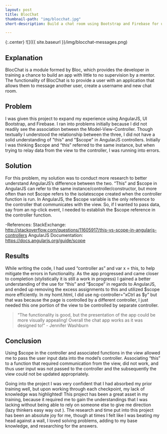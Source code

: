 ```yaml
---
layout: post
title: BlocChat
thumbnail-path: "img/blocchat.jpg"
short-description: Build a chat room using Bootstrap and Firebase for users to be able to create new chatrooms and send messages.

---
```


{:.center}
![]({{ site.baseurl }}/img/blocchat-messages.png)
<!--
![]({{ site.baseurl }}/img/blocchat-newroom-modal.png)
![]({{ site.baseurl }}/img/blocchat-new-room-and-message.png)
-->

## Explanation

BlocChat is a module formed by Bloc, which provides the developer in training a chance to build an app with little to no supervision by a mentor. The functionality of BlocChat is to provide a user with an application that allows them to message another user, create a username and new chat room.

## Problem

I was given this project to expand my experience using AngularJS, UI Bootstrap, and Firebase.  I ran into problems initially because I did not readily see the association between the Model-View-Controller.  Though textually I understood the relationship between the three, I did not have a solid understanding of "this" and "$scope" in AngularJS controllers.  Initially I was thinking $scope and “this” referred to the same instance, but when trying to relay data from the view to the controller, I was running into errors.

## Solution

For this problem, my solution was to conduct more research to better understand AngularJS’s difference between the two.  “This” and $scope in AngularJS can refer to the same instance/controller/constructor, but more often than not $scope refers to the isolatescope created when the controller function is run.  In AngularJS, the $scope variable is the only reference to the controller that communicates with the view.  So, if I wanted to pass data, say from an ng-click event, I needed to establish the $scope reference in the controller function.

-References:
	StackExchange: http://stackoverflow.com/questions/11605917/this-vs-scope-in-angularjs-controllers
	AngularJS Documentation: https://docs.angularjs.org/guide/scope

## Results

While writing the code, I had used “controller as” and var x = this, to help mitigate the errors in functionality.  As the app progressed and came closer to completion (stylistically it is still a work in progress) I gained a better understanding of the use for “this” and “$scope” in regards to AngularJS, and ended up removing the excess assignments to this and utilized $scope more efficiently.  In my homt.html, I did use ng-controller=”xCtrl as $y” but that was because the page is controlled by a different controller, I just needed this one portion of the view to be controlled by separate controller.

> “The functionality is good, but the presentation of the app could be more visually appealing!  Overall the chat app works as it was designed to!”  - Jennifer Washburn 

## Conclusion

Using $scope in the controller and associated functions in the view allowed me to pass the user input data into the model’s controller.  Associating “this” to a function that required communication from the view, did not work, and thus user input was not passed to the controller and the subsequently the view could not be updated appropriately.  

Going into the project I was very confident that I had absorbed my prior training well, but upon working through each checkpoint, my lack of knowledge was highlighted!  This project has been a great asset in my training, because it required me to gain the understandings that I was lacking without being able to rely on someone else to give me direction (lazy thinkers easy way out ).  The research and time put into this project has been an absolute joy for me, though at times I felt like I was beating my head against a wall, I loved solving problems, adding to my base knowledge, and researching for the answers.
